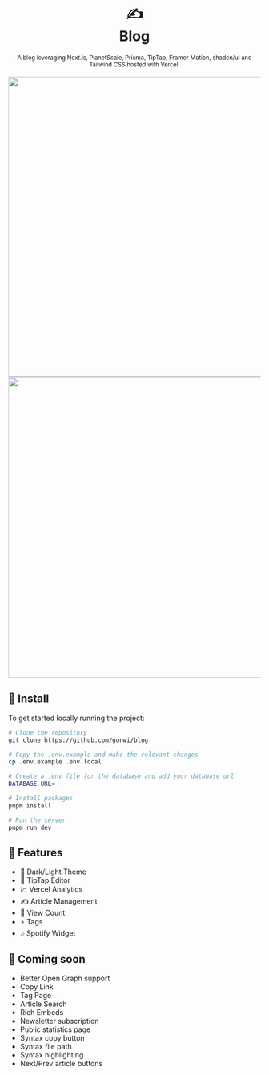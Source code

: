 <div align="center">
  <h1>
    ✍️
    <br />
    Blog
    <br />
  </h1>
  <sup>
     A blog leveraging Next.js, PlanetScale, Prisma, TipTap, Framer Motion, shadcn/ui and Tailwind CSS hosted with Vercel. </em>
    <br />
  </sup>
  <br />
</div>

<div align="center">
  <img width="600" src="https://raw.githubusercontent.com/gonwi/blog/main/public/site-preview.png" />
</div>

<div align="center">
  <img width="600" src="https://raw.githubusercontent.com/gonwi/blog/main/public/dashboard-preview.png" />
</div>

## 🚀 Install

To get started locally running the project:

```bash
# Clone the repository
git clone https://github.com/gonwi/blog

# Copy the .env.example and make the relevant changes
cp .env.example .env.local

# Create a .env file for the database and add your database url
DATABASE_URL=

# Install packages
pnpm install

# Run the server
pnpm run dev
```

## 🚩 Features

- 🌙 Dark/Light Theme
- 📝 TipTap Editor
- 📈 Vercel Analytics
- ✍ Article Management
- 👀 View Count
- ⚡ Tags
- 🎶 Spotify Widget

## 👀 Coming soon

- Better Open Graph support
- Copy Link
- Tag Page
- Article Search
- Rich Embeds
- Newsletter subscription
- Public statistics page
- Syntax copy button
- Syntax file path
- Syntax highlighting
- Next/Prev article buttons
